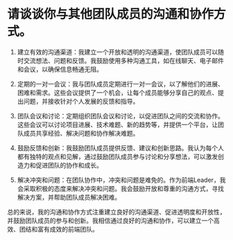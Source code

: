 # 请谈谈你与其他团队成员的沟通和协作方式。

1. 建立有效的沟通渠道：我建立一个开放和透明的沟通渠道，使团队成员可以随时交流想法、问题和反馈。我鼓励使用多种沟通工具，如在线聊天、电子邮件和会议，以确保信息畅通无阻。

2. 定期的一对一会议：我与团队成员定期进行一对一会议，以了解他们的进展、困难和需求。这些会议提供了一个机会，让每个成员能够分享自己的观点、提出问题，并接收针对个人发展的反馈和指导。

3. 团队会议和讨论：定期组织团队会议和讨论，以促进团队之间的交流和协作。这些会议可以讨论项目进展、技术难题、新的趋势等，并提供一个平台，让团队成员共享经验、解决问题和协作解决难题。

4. 鼓励反馈和创新：我鼓励团队成员提供反馈、建议和创新思路。我认为每个人都有独特的观点和见解，通过鼓励团队成员参与讨论和分享想法，可以激发创造力和促进团队的协作和成长。

5. 解决冲突和问题：在团队协作中，冲突和问题是难免的。作为前端Leader，我会采取积极的态度来解决冲突和问题。我会鼓励开放和尊重的沟通方式，寻找解决方案，并帮助团队成员解决困难。
   
总的来说，我的沟通和协作方式注重建立良好的沟通渠道、促进透明度和开放性，并鼓励团队成员的参与和创新。我相信通过良好的沟通和协作，可以建立一个高效、团结和富有成效的前端团队。







